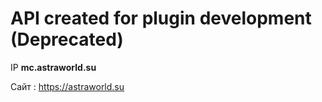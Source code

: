 # API created for plugin development (Deprecated)

IP **mc.astraworld.su**

Сайт : https://astraworld.su

